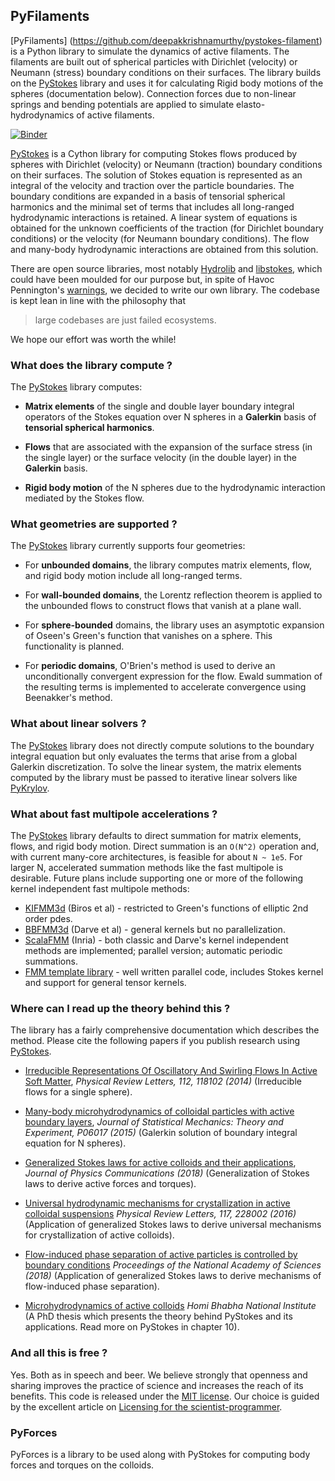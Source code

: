 ## PyFilaments
[PyFilaments] (https://github.com/deepakkrishnamurthy/pystokes-filament) is a Python library to simulate the dynamics of active filaments. The filaments are built out of spherical particles with Dirichlet (velocity) or Neumann (stress) boundary conditions on their surfaces. The library builds on the [PyStokes](https://gitlab.com/rajeshrinet/pystokes) library and uses it for calculating Rigid body motions of the spheres (documentation below). Connection forces due to non-linear springs and bending potentials are applied to simulate elasto-hydrodynamics of active filaments.  


[![Binder](https://mybinder.org/badge.svg)](https://mybinder.org/v2/gh/rajeshrinet/pystokes/master?filepath=binder)


[PyStokes](https://gitlab.com/rajeshrinet/pystokes) is a Cython library for computing Stokes flows produced by spheres with Dirichlet (velocity) or Neumann (traction) boundary conditions on their surfaces. The solution of Stokes equation is represented as an integral of the velocity and traction over the particle boundaries. The boundary conditions are expanded in a basis of tensorial spherical harmonics and the minimal set of terms that includes all long-ranged hydrodynamic interactions is retained. A linear system of equations is obtained for the unknown coefficients of the traction (for Dirichlet boundary conditions) or the velocity (for Neumann  boundary conditions). The flow and many-body hydrodynamic interactions are obtained from this solution. 

There are open source libraries, most notably [Hydrolib](http://dirac.cnrs-orleans.fr/plone/software/hydrolib) and [libstokes](https://github.com/kichiki/libstokes), which could have been moulded for our purpose but, in spite of Havoc Pennington's [warnings](http://www106.pair.com/rhp/hacking.html), we decided to write our own library. The codebase is kept lean in line with the philosophy that 

>large codebases are just failed ecosystems. 

We hope our effort was worth the while!

### What does the library compute ? 

The [PyStokes](https://gitlab.com/rajeshrinet/pystokes) library computes:

* **Matrix elements** of the single and double layer boundary integral operators of the Stokes equation over N spheres in a **Galerkin** basis of **tensorial spherical harmonics**. 

* **Flows** that are associated with the expansion of the surface stress (in the single layer) or the surface velocity (in the double layer) in the **Galerkin** basis.

* **Rigid body motion** of the N spheres due to the hydrodynamic interaction mediated by the Stokes flow. 

### What geometries are supported ? 

The [PyStokes](https://gitlab.com/rajeshrinet/pystokes) library currently supports four geometries:

* For **unbounded domains**, the library computes matrix elements, flow, and rigid body motion include all long-ranged terms.

* For **wall-bounded domains**, the Lorentz reflection theorem is applied to the unbounded flows to construct flows that vanish at a plane wall. 

* For **sphere-bounded** domains, the library uses an asymptotic expansion of Oseen's Green's function that vanishes on a sphere. This functionality is planned. 

* For **periodic domains**, O'Brien's method is used to derive an unconditionally convergent expression for the flow. Ewald summation of the resulting terms is implemented to accelerate convergence using Beenakker's method.


###  What about linear solvers ? 

The [PyStokes](https://gitlab.com/rajeshrinet/pystokes) library does not directly compute solutions to the boundary integral equation but only evaluates the terms that arise from a global Galerkin discretization. To solve the linear system, the matrix elements
computed by the library must be passed to iterative linear solvers like [PyKrylov](https://github.com/dpo/pykrylov).

### What about fast multipole accelerations ? 

The [PyStokes](https://gitlab.com/rajeshrinet/pystokes) library defaults to direct summation for matrix elements, flows, and rigid body motion. Direct summation is an ``O(N^2)`` operation and, with current many-core architectures, is feasible for about ``N ~ 1e5``. For larger N, accelerated summation methods like the fast multipole is desirable. Future plans include  supporting one or more of the following kernel independent fast multipole methods:

* [KIFMM3d](http://www.mrl.nyu.edu/~harper/kifmm3d/documentation/publications.html) (Biros et al) - restricted to Green's functions of elliptic 2nd order pdes.
* [BBFMM3d](https://github.com/ruoxi-wang/BBFMM3D) (Darve et al) - general kernels but no parallelization.
* [ScalaFMM](http://scalfmm-public.gforge.inria.fr/doc/) (Inria) - both classic and Darve's kernel independent methods are implemented; parallel version; automatic periodic summations.
*  [FMM template library](https://github.com/ccecka/fmmtl) - well written parallel code, includes Stokes kernel and support for general tensor kernels.

### Where can I read up the theory behind this ? 

The library has a fairly comprehensive documentation which describes the method. Please cite the following papers if you publish research using [PyStokes](https://gitlab.com/rajeshrinet/pystokes).

* [Irreducible Representations Of Oscillatory And Swirling Flows In Active Soft Matter](http://journals.aps.org/prl/abstract/10.1103/PhysRevLett.112.118102), *Physical Review Letters, 112, 118102 (2014)* (Irreducible flows for a single sphere).

* [Many-body microhydrodynamics of colloidal particles with active boundary layers](https://iopscience.iop.org/1742-5468/2015/6/P06017), *Journal of Statistical Mechanics: Theory and Experiment, P06017 (2015)* (Galerkin solution of boundary integral equation for N spheres).

* [Generalized Stokes laws for active colloids and their applications](https://dx.doi.org/10.1088/2399-6528/aaab0d), *Journal of Physics Communications (2018)* (Generalization of Stokes laws to derive active forces and torques).

* [Universal hydrodynamic mechanisms for crystallization in active colloidal suspensions](https://doi.org/10.1103/PhysRevLett.117.228002) *Physical Review Letters, 117, 228002 (2016)* (Application of generalized Stokes laws to derive universal mechanisms for crystallization of active colloids). 

* [Flow-induced phase separation of active particles is controlled by boundary conditions](https://doi.org/10.1073/pnas.1718807115) *Proceedings of the National Academy of Sciences (2018)* (Application of generalized Stokes laws to derive mechanisms of flow-induced phase separation). 

* [Microhydrodynamics of active colloids](https://www.imsc.res.in/xmlui/handle/123456789/418) *Homi Bhabha National Institute* (A PhD thesis which presents the theory behind PyStokes and its applications. Read more on PyStokes in chapter 10).


### And all this is free ? 

Yes. Both as in speech and beer. We believe strongly that openness and sharing improves the practice of science and increases the reach of its benefits. This code is released under the [MIT license](http://opensource.org/licenses/MIT). Our choice is guided by the excellent article on [Licensing for the scientist-programmer](http://www.ploscompbiol.org/article/info%3Adoi%2F10.1371%2Fjournal.pcbi.1002598). 


### PyForces

PyForces is a library to be used along with PyStokes for computing body forces and torques on the colloids.

